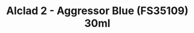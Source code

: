 ---
layout: product
title: "Alclad 2 - Aggressor Blue (FS35109) 30ml"
price: "TBA" 
desc: "Metalizer boja"
img_path: "/assets/img/ALCE613.webp"
brand: "N/A"
available: false
special_offer: false
new: false
soon: false
cat: "040000"
subcat: "040300"
subsubcat: "0N/A"
sifra: "ALCE613"
popular: false
spec: false
---